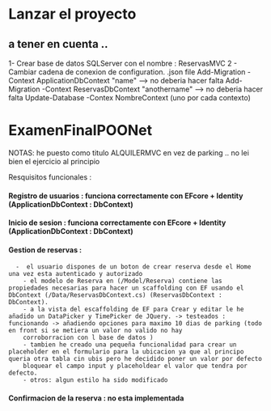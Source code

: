 # Lanzar el proyecto 
## a tener en cuenta ..
1- Crear base de datos SQLServer con el nombre : ReservasMVC 
2 - Cambiar cadena de conexion de configuration. .json file
      Add-Migration -Context ApplicationDbContext "name" --> no deberia hacer falta 
      Add-Migration -Context ReservasDbContext "anothername" --> no deberia hacer falta 
      Update-Database -Contex NombreContext (uno por cada contexto)

# ExamenFinalPOONet
NOTAS: he puesto como titulo ALQUILERMVC en vez de parking .. no lei bien el ejercicio al principio

Resquisitos funcionales : 

  #### Registro de usuarios : funciona correctamente con EFcore +  Identity (ApplicationDbContext : DbContext) 
  #### Inicio de sesion : funciona correctamente con EFcore +  Identity (ApplicationDbContext : DbContext) 

  #### Gestion de reservas : 
      -  el usuario dispones de un boton de crear reserva desde el Home una vez esta autenticado y autorizado
        - el modelo de Reserva en (/Model/Reserva) contiene las propiedades necesarias para hacer un scaffolding con EF usando el DbContext (/Data/ReservasDbContext.cs) (ReservasDbContext : DbContext).
        - a la vista del escaffolding de EF para Crear y editar le he añadido un DataPicker y TimePicker de JQuery. -> testeados : funcionando -> añadiendo opciones para maximo 10 dias de parking (todo en front si se metiera un valor no valido no hay 
        corroborracion con l base de datos )
        - tambien he creado una pequeña funcionalidad para crear un placeholder en el formulario para la ubicacion ya que al principo queria otra tabla cin ubis pero he decidido poner un valor por defecto 
        bloquear el campo input y placeholdear el valor que tendra por defecto. 
        - otros: algun estilo ha sido modificado 
  
  #### Confirmacion de la reserva : no esta implementada
   
                      
